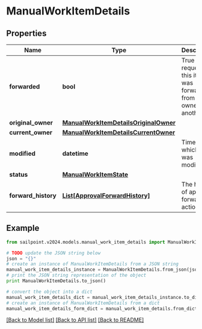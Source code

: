 # ManualWorkItemDetails


## Properties

Name | Type | Description | Notes
------------ | ------------- | ------------- | -------------
**forwarded** | **bool** | True if the request for this item was forwarded from one owner to another. | [optional] [default to False]
**original_owner** | [**ManualWorkItemDetailsOriginalOwner**](ManualWorkItemDetailsOriginalOwner.md) |  | [optional] 
**current_owner** | [**ManualWorkItemDetailsCurrentOwner**](ManualWorkItemDetailsCurrentOwner.md) |  | [optional] 
**modified** | **datetime** | Time at which item was modified. | [optional] 
**status** | [**ManualWorkItemState**](ManualWorkItemState.md) |  | [optional] 
**forward_history** | [**List[ApprovalForwardHistory]**](ApprovalForwardHistory.md) | The history of approval forward action. | [optional] 

## Example

```python
from sailpoint.v2024.models.manual_work_item_details import ManualWorkItemDetails

# TODO update the JSON string below
json = "{}"
# create an instance of ManualWorkItemDetails from a JSON string
manual_work_item_details_instance = ManualWorkItemDetails.from_json(json)
# print the JSON string representation of the object
print ManualWorkItemDetails.to_json()

# convert the object into a dict
manual_work_item_details_dict = manual_work_item_details_instance.to_dict()
# create an instance of ManualWorkItemDetails from a dict
manual_work_item_details_form_dict = manual_work_item_details.from_dict(manual_work_item_details_dict)
```
[[Back to Model list]](../README.md#documentation-for-models) [[Back to API list]](../README.md#documentation-for-api-endpoints) [[Back to README]](../README.md)


